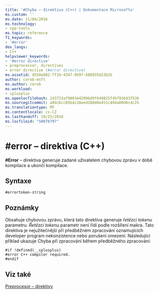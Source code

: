 ```yaml
---
title: '#Chyba – direktiva (C++) | Dokumentace Microsoftu'
ms.custom: ''
ms.date: 11/04/2016
ms.technology:
- cpp-tools
ms.topic: reference
f1_keywords:
- '#error'
dev_langs:
- C++
helpviewer_keywords:
- '#error directive'
- preprocessor, directives
- error directive (#error directive)
ms.assetid: d550a802-ff19-4347-9597-688935d23b2b
author: corob-msft
ms.author: corob
ms.workload:
- cplusplus
ms.openlocfilehash: 143733af9003442996d9f649825f45f93643f536
ms.sourcegitcommit: a9dcbcc85b4c28eed280d8e451c494a00d8c4c25
ms.translationtype: MT
ms.contentlocale: cs-CZ
ms.lasthandoff: 10/25/2018
ms.locfileid: "50078797"
---
```

# <a name="error-directive-cc"></a>#error – direktiva (C++)
**#Error** – direktiva generuje zadané uživatelem chybovou zprávu v době kompilace a ukončí kompilace.

## <a name="syntax"></a>Syntaxe

```
#errortoken-string
```

## <a name="remarks"></a>Poznámky

Obsahuje chybovou zprávu, která tato direktiva generuje *řetězci tokenu* parametru. *Řetězci tokenu* parametr není řídí podle rozšíření makra. Tato direktiva je nejužitečnější při předběžném zpracování oznamujících developer program nekonzistence nebo porušení omezení. Následující příklad ukazuje Chyba při zpracování během předběžného zpracování:

```
#if !defined(__cplusplus)
#error C++ compiler required.
#endif
```

## <a name="see-also"></a>Viz také

[Preprocesor – direktivy](../preprocessor/preprocessor-directives.md)